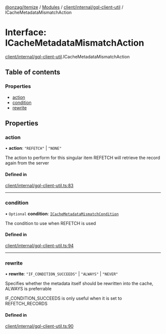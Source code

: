 [@onzag/itemize](../README.md) / [Modules](../modules.md) / [client/internal/gql-client-util](../modules/client_internal_gql_client_util.md) / ICacheMetadataMismatchAction

# Interface: ICacheMetadataMismatchAction

[client/internal/gql-client-util](../modules/client_internal_gql_client_util.md).ICacheMetadataMismatchAction

## Table of contents

### Properties

- [action](client_internal_gql_client_util.ICacheMetadataMismatchAction.md#action)
- [condition](client_internal_gql_client_util.ICacheMetadataMismatchAction.md#condition)
- [rewrite](client_internal_gql_client_util.ICacheMetadataMismatchAction.md#rewrite)

## Properties

### action

• **action**: ``"REFETCH"`` \| ``"NONE"``

The action to perform for this singular item
REFETCH will retrieve the record again from the server

#### Defined in

[client/internal/gql-client-util.ts:83](https://github.com/onzag/itemize/blob/f2db74a5/client/internal/gql-client-util.ts#L83)

___

### condition

• `Optional` **condition**: [`ICacheMetadataMismatchCondition`](client_internal_gql_client_util.ICacheMetadataMismatchCondition.md)

The condition to use when REFETCH is used

#### Defined in

[client/internal/gql-client-util.ts:94](https://github.com/onzag/itemize/blob/f2db74a5/client/internal/gql-client-util.ts#L94)

___

### rewrite

• **rewrite**: ``"IF_CONDITION_SUCCEEDS"`` \| ``"ALWAYS"`` \| ``"NEVER"``

Specifies whether the metadata itself should be rewritten
into the cache, ALWAYS is preferrable

IF_CONDITION_SUCCEEDS is only useful when it is set to REFETCH_RECORDS

#### Defined in

[client/internal/gql-client-util.ts:90](https://github.com/onzag/itemize/blob/f2db74a5/client/internal/gql-client-util.ts#L90)
